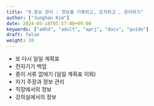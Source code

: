```yaml
---
title: "9.정보 관리 : 정보를 기록하고, 조직하고 , 관리하기"
author: ["Junghan Kim"]
date: 2024-05-18T05:57:00+09:00
keywords: ["adhd", "adult", "aprj", "docs", "guide"]
draft: false
weight: 10
---
```


<!--more-->

-   또 다시 일일 계획표
-   전자기기 백업
-   종이 서류 없애기 (일일 계획표 이외)
-   자기 주장과 정보 관리
-   직장에서의 정보
-   강의실에서의 정보
